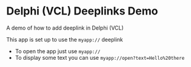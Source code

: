 # Delphi (VCL) Deeplinks Demo

A demo of how to add deeplink in Delphi (VCL)

This app is set up to use the `myapp://` deeplink

- To open the app just use `myapp://`
- To display some text you can use `myapp://open?text=Hello%20there`
